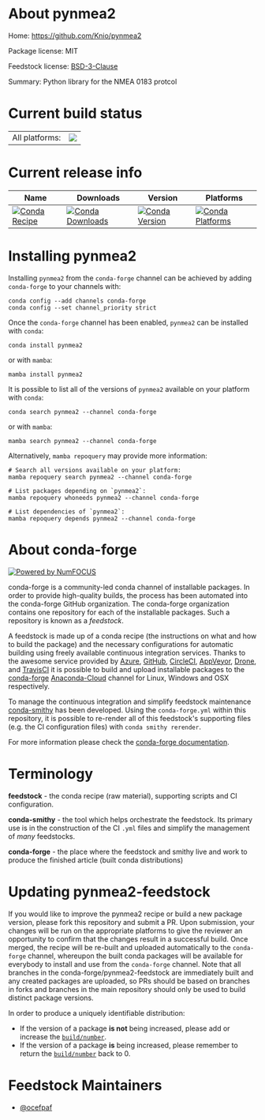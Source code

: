 About pynmea2
=============

Home: https://github.com/Knio/pynmea2

Package license: MIT

Feedstock license: [BSD-3-Clause](https://github.com/conda-forge/pynmea2-feedstock/blob/main/LICENSE.txt)

Summary: Python library for the NMEA 0183 protcol

Current build status
====================


<table><tr><td>All platforms:</td>
    <td>
      <a href="https://dev.azure.com/conda-forge/feedstock-builds/_build/latest?definitionId=8258&branchName=main">
        <img src="https://dev.azure.com/conda-forge/feedstock-builds/_apis/build/status/pynmea2-feedstock?branchName=main">
      </a>
    </td>
  </tr>
</table>

Current release info
====================

| Name | Downloads | Version | Platforms |
| --- | --- | --- | --- |
| [![Conda Recipe](https://img.shields.io/badge/recipe-pynmea2-green.svg)](https://anaconda.org/conda-forge/pynmea2) | [![Conda Downloads](https://img.shields.io/conda/dn/conda-forge/pynmea2.svg)](https://anaconda.org/conda-forge/pynmea2) | [![Conda Version](https://img.shields.io/conda/vn/conda-forge/pynmea2.svg)](https://anaconda.org/conda-forge/pynmea2) | [![Conda Platforms](https://img.shields.io/conda/pn/conda-forge/pynmea2.svg)](https://anaconda.org/conda-forge/pynmea2) |

Installing pynmea2
==================

Installing `pynmea2` from the `conda-forge` channel can be achieved by adding `conda-forge` to your channels with:

```
conda config --add channels conda-forge
conda config --set channel_priority strict
```

Once the `conda-forge` channel has been enabled, `pynmea2` can be installed with `conda`:

```
conda install pynmea2
```

or with `mamba`:

```
mamba install pynmea2
```

It is possible to list all of the versions of `pynmea2` available on your platform with `conda`:

```
conda search pynmea2 --channel conda-forge
```

or with `mamba`:

```
mamba search pynmea2 --channel conda-forge
```

Alternatively, `mamba repoquery` may provide more information:

```
# Search all versions available on your platform:
mamba repoquery search pynmea2 --channel conda-forge

# List packages depending on `pynmea2`:
mamba repoquery whoneeds pynmea2 --channel conda-forge

# List dependencies of `pynmea2`:
mamba repoquery depends pynmea2 --channel conda-forge
```


About conda-forge
=================

[![Powered by
NumFOCUS](https://img.shields.io/badge/powered%20by-NumFOCUS-orange.svg?style=flat&colorA=E1523D&colorB=007D8A)](https://numfocus.org)

conda-forge is a community-led conda channel of installable packages.
In order to provide high-quality builds, the process has been automated into the
conda-forge GitHub organization. The conda-forge organization contains one repository
for each of the installable packages. Such a repository is known as a *feedstock*.

A feedstock is made up of a conda recipe (the instructions on what and how to build
the package) and the necessary configurations for automatic building using freely
available continuous integration services. Thanks to the awesome service provided by
[Azure](https://azure.microsoft.com/en-us/services/devops/), [GitHub](https://github.com/),
[CircleCI](https://circleci.com/), [AppVeyor](https://www.appveyor.com/),
[Drone](https://cloud.drone.io/welcome), and [TravisCI](https://travis-ci.com/)
it is possible to build and upload installable packages to the
[conda-forge](https://anaconda.org/conda-forge) [Anaconda-Cloud](https://anaconda.org/)
channel for Linux, Windows and OSX respectively.

To manage the continuous integration and simplify feedstock maintenance
[conda-smithy](https://github.com/conda-forge/conda-smithy) has been developed.
Using the ``conda-forge.yml`` within this repository, it is possible to re-render all of
this feedstock's supporting files (e.g. the CI configuration files) with ``conda smithy rerender``.

For more information please check the [conda-forge documentation](https://conda-forge.org/docs/).

Terminology
===========

**feedstock** - the conda recipe (raw material), supporting scripts and CI configuration.

**conda-smithy** - the tool which helps orchestrate the feedstock.
                   Its primary use is in the construction of the CI ``.yml`` files
                   and simplify the management of *many* feedstocks.

**conda-forge** - the place where the feedstock and smithy live and work to
                  produce the finished article (built conda distributions)


Updating pynmea2-feedstock
==========================

If you would like to improve the pynmea2 recipe or build a new
package version, please fork this repository and submit a PR. Upon submission,
your changes will be run on the appropriate platforms to give the reviewer an
opportunity to confirm that the changes result in a successful build. Once
merged, the recipe will be re-built and uploaded automatically to the
`conda-forge` channel, whereupon the built conda packages will be available for
everybody to install and use from the `conda-forge` channel.
Note that all branches in the conda-forge/pynmea2-feedstock are
immediately built and any created packages are uploaded, so PRs should be based
on branches in forks and branches in the main repository should only be used to
build distinct package versions.

In order to produce a uniquely identifiable distribution:
 * If the version of a package **is not** being increased, please add or increase
   the [``build/number``](https://docs.conda.io/projects/conda-build/en/latest/resources/define-metadata.html#build-number-and-string).
 * If the version of a package **is** being increased, please remember to return
   the [``build/number``](https://docs.conda.io/projects/conda-build/en/latest/resources/define-metadata.html#build-number-and-string)
   back to 0.

Feedstock Maintainers
=====================

* [@ocefpaf](https://github.com/ocefpaf/)

